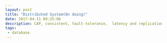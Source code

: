 ```yaml
---
layout: post
title: "Distributed System(On doing)"
date: 2017-04-11 09:25:06
description: CAP, consistent, fault-tolerance,  latency and replication
tags: 
 - database
---
```


